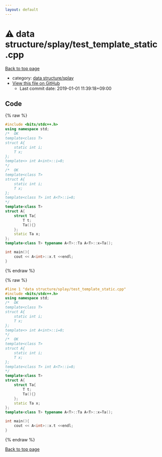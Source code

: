 ```yaml
---
layout: default
---
```


<!-- mathjax config similar to math.stackexchange -->
<script type="text/javascript" async
  src="https://cdnjs.cloudflare.com/ajax/libs/mathjax/2.7.5/MathJax.js?config=TeX-MML-AM_CHTML">
</script>
<script type="text/x-mathjax-config">
  MathJax.Hub.Config({
    TeX: { equationNumbers: { autoNumber: "AMS" }},
    tex2jax: {
      inlineMath: [ ['$','$'] ],
      processEscapes: true
    },
    "HTML-CSS": { matchFontHeight: false },
    displayAlign: "left",
    displayIndent: "2em"
  });
</script>

<script type="text/javascript" src="https://cdnjs.cloudflare.com/ajax/libs/jquery/3.4.1/jquery.min.js"></script>
<script src="https://cdn.jsdelivr.net/npm/jquery-balloon-js@1.1.2/jquery.balloon.min.js" integrity="sha256-ZEYs9VrgAeNuPvs15E39OsyOJaIkXEEt10fzxJ20+2I=" crossorigin="anonymous"></script>
<script type="text/javascript" src="../../../assets/js/copy-button.js"></script>
<link rel="stylesheet" href="../../../assets/css/copy-button.css" />


# :warning: data structure/splay/test_template_static.cpp

<a href="../../../index.html">Back to top page</a>

* category: <a href="../../../index.html#a139cdef544a41bbe9de0547a0bc58bb">data structure/splay</a>
* <a href="{{ site.github.repository_url }}/blob/master/data structure/splay/test_template_static.cpp">View this file on GitHub</a>
    - Last commit date: 2019-01-01 11:39:18+09:00




## Code

<a id="unbundled"></a>
{% raw %}
```cpp
#include <bits/stdc++.h>
using namespace std;
/*	OK
template<class T>
struct A{
	static int i;
	T x;
};
template<> int A<int>::i=0;
*/
/*	OK
template<class T>
struct A{
	static int i;
	T x;
};
template<class T> int A<T>::i=0;
*/
template<class T>
struct A{
	struct Ta{
		T t;
		Ta(){}
	};
	static Ta x;
};
template<class T> typename A<T>::Ta A<T>::x=Ta();

int main(){
	cout << A<int>::x.t <<endl;
}

```
{% endraw %}

<a id="bundled"></a>
{% raw %}
```cpp
#line 1 "data structure/splay/test_template_static.cpp"
#include <bits/stdc++.h>
using namespace std;
/*	OK
template<class T>
struct A{
	static int i;
	T x;
};
template<> int A<int>::i=0;
*/
/*	OK
template<class T>
struct A{
	static int i;
	T x;
};
template<class T> int A<T>::i=0;
*/
template<class T>
struct A{
	struct Ta{
		T t;
		Ta(){}
	};
	static Ta x;
};
template<class T> typename A<T>::Ta A<T>::x=Ta();

int main(){
	cout << A<int>::x.t <<endl;
}

```
{% endraw %}

<a href="../../../index.html">Back to top page</a>

